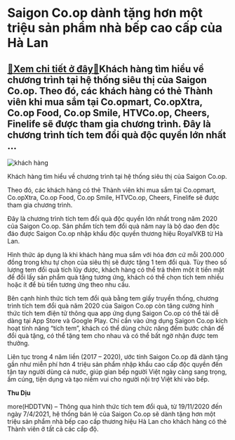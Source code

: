 Saigon Co.op dành tặng hơn một triệu sản phẩm nhà bếp cao cấp của Hà Lan
========================================================================

[:gift:Xem chi tiết ở đây:gift:](https://hddtvn.com/saigon-co-op-danh-tang-hon-mot-trieu-san-pham-nha-bep-cao-cap-cua-ha-lan/)Khách hàng tìm hiểu về chương trình tại hệ thống siêu thị của Saigon Co.op. Theo đó, các khách hàng có thẻ Thành viên khi mua sắm tại Co.opmart, Co.opXtra, Co.op Food, Co.op Smile, HTVCo.op, Cheers, Finelife sẽ được tham gia chương trình. Đây là chương trình tích tem đổi quà độc quyền lớn nhất …
--------------------------------------------------------------------------------------------------------------------------------------------------------------------------------------------------------------------------------------------------------------------------------------------------------





![khách hàng](https://hddtvn.com/wp-content/uploads/2021/01/2739_Yong_Yuc_khach_hang_tim_hiYu_chYYng_trinh_tYng__tem_YYi_qua_tYi_sieu_thY_Co.opmart_CYng_Quynh_sang_19.11.2020.jpg "khách hàng")


Khách hàng tìm hiểu về chương trình tại hệ thống siêu thị của Saigon Co.op.



Theo đó, các khách hàng có thẻ Thành viên khi mua sắm tại Co.opmart, Co.opXtra, Co.op Food, Co.op Smile, HTVCo.op, Cheers, Finelife sẽ được tham gia chương trình.


Đây là chương trình tích tem đổi quà độc quyền lớn nhất trong năm 2020 của Saigon Co.op. Sản phẩm tích tem đổi quà năm nay là bộ dao đen độc đáo được Saigon Co.op nhập khẩu độc quyền thương hiệu RoyalVKB từ Hà Lan.


Hình thức áp dụng là khi khách hàng mua sắm với hóa đơn cứ mỗi 200.000 đồng trong khu tự chọn của siêu thị sẽ được tặng 1 tem đổi quà. Tùy theo số lượng tem đổi quà tích lũy được, khách hàng có thể trả thêm một ít tiền mặt để đổi lấy sản phẩm quà tặng tương ứng, khách có thể chọn tích tem nhiều hoặc ít để bù tiền tương ứng theo nhu cầu.


Bên cạnh hình thức tích tem đổi quà bằng tem giấy truyền thống, chương trình tích tem đổi quà năm 2020 của Saigon Co.op còn tăng cường hình thức tích tem điện tử thông qua app ứng dụng Saigon Co.op có thể tải dễ dàng tại App Store và Google Play. Chỉ cần vào ứng dụng Saigon Co.op kích hoạt tính năng “tích tem”, khách có thể dùng chức năng đếm bước chân để đổi quà tặng, có thể tặng tem cho nhau và có thể bất ngờ nhận được tem thưởng.


Liên tục trong 4 năm liền (2017 – 2020), ước tính Saigon Co.op đã dành tặng gần như miễn phí hơn 4 triệu sản phẩm nhập khẩu cao cấp độc quyền đến tận tay người dùng cả nước, giúp gian bếp người Việt ngày càng sang trọng, ấm cúng, tiện dụng và tạo niềm vui cho người nội trợ Việt khi vào bếp.




**Thu Dịu**



more(HDDTVN) – Thông qua hình thức tích tem đổi quà, từ 19/11/2020 đến ngày 7/4/2021, hệ thống bán lẻ của Saigon Co.op sẽ dành tặng hơn một triệu sản phẩm nhà bếp cao cấp thương hiệu Hà Lan cho khách hàng có thẻ Thành viên ở tất cả các cấp độ.

